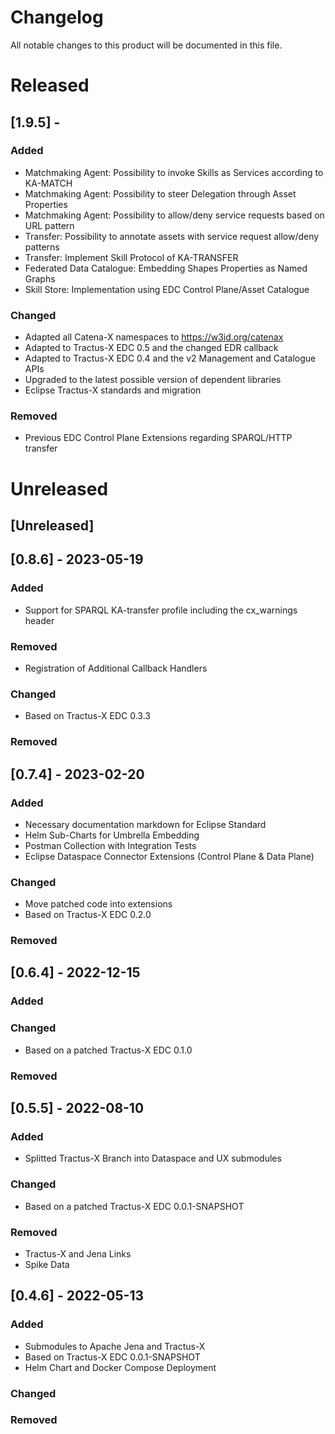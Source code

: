 <!--
 * Copyright (c) 2022,2023 Contributors to the Eclipse Foundation
 *
 * See the NOTICE file(s) distributed with this work for additional
 * information regarding copyright ownership.
 *
 * This program and the accompanying materials are made available under the
 * terms of the Apache License, Version 2.0 which is available at
 * https://www.apache.org/licenses/LICENSE-2.0.
 *
 * Unless required by applicable law or agreed to in writing, software
 * distributed under the License is distributed on an "AS IS" BASIS, WITHOUT
 * WARRANTIES OR CONDITIONS OF ANY KIND, either express or implied. See the
 * License for the specific language governing permissions and limitations
 * under the License.
 *
 * SPDX-License-Identifier: Apache-2.0
-->


# Changelog

All notable changes to this product will be documented in this file.

# Released

## [1.9.5] - 

### Added

- Matchmaking Agent: Possibility to invoke Skills as Services according to KA-MATCH
- Matchmaking Agent: Possibility to steer Delegation through Asset Properties
- Matchmaking Agent: Possibility to allow/deny service requests based on URL pattern
- Transfer: Possibility to annotate assets with service request allow/deny patterns
- Transfer: Implement Skill Protocol of KA-TRANSFER
- Federated Data Catalogue: Embedding Shapes Properties as Named Graphs
- Skill Store: Implementation using EDC Control Plane/Asset Catalogue

### Changed

- Adapted all Catena-X namespaces to https://w3id.org/catenax
- Adapted to Tractus-X EDC 0.5 and the changed EDR callback
- Adapted to Tractus-X EDC 0.4 and the v2 Management and Catalogue APIs
- Upgraded to the latest possible version of dependent libraries
- Eclipse Tractus-X standards and migration

### Removed

- Previous EDC Control Plane Extensions regarding SPARQL/HTTP transfer

# Unreleased

## [Unreleased]

## [0.8.6] - 2023-05-19

### Added

- Support for SPARQL KA-transfer profile including the cx_warnings header

### Removed

- Registration of Additional Callback Handlers

### Changed

- Based on Tractus-X EDC 0.3.3

### Removed

## [0.7.4] - 2023-02-20

### Added

- Necessary documentation markdown for Eclipse Standard
- Helm Sub-Charts for Umbrella Embedding
- Postman Collection with Integration Tests
- Eclipse Dataspace Connector Extensions (Control Plane & Data Plane)

### Changed

- Move patched code into extensions
- Based on Tractus-X EDC 0.2.0

### Removed

## [0.6.4] - 2022-12-15

### Added

### Changed

- Based on a patched Tractus-X EDC 0.1.0

### Removed

## [0.5.5] - 2022-08-10

### Added

- Splitted Tractus-X Branch into Dataspace and UX submodules

### Changed

- Based on a patched Tractus-X EDC 0.0.1-SNAPSHOT

### Removed

- Tractus-X and Jena Links
- Spike Data

## [0.4.6] - 2022-05-13

### Added

- Submodules to Apache Jena and Tractus-X
- Based on Tractus-X EDC 0.0.1-SNAPSHOT
- Helm Chart and Docker Compose Deployment

### Changed

### Removed
